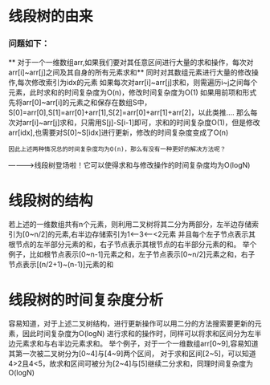 # 线段树的由来
### 问题如下：

**	对于一个一维数组arr,如果我们要对其任意区间进行大量的求和操作，每次对arr[i]~arr[j]之间及其自身的所有元素求和**
	同时对其数组元素进行大量的修改操作,每次修改索引为idx的元素
	如果每次对arr[i]~arr[j]求和，则需遍历i~j之间每个元素，此时求和的时间复杂度为O(n)，修改时间复杂度为O(1)
	如果用前项和形式先将arr[0]~arr[i]的元素之和保存在数组S中，S[0]=arr[0],S[1]=arr[0]+arr[1],S[2]=arr[0]+arr[1]+arr[2]，以此类推....
	那么每次对arr[i]~arr[j]求和，只需用S[j]-S[i-1]即可，求和的时间复杂度O(1)，但是修改arr[idx],也需要对S[0]~S[idx]进行更新，修改的时间复杂度变成了O(n)

	因此上述两种情况总的时间复杂度均为O(n)，那么有没有一种更好的解决方法呢？
————>线段树登场啦！它可以使得求和与修改操作的时间复杂度均为O(logN)

#	线段树的结构
若上述的一维数组共有n个元素，则利用二叉树将其二分为两部分，左半边存储索引为[0~n/2]的元素,右半边存储索引为1<——3<——<2元素
并且每个左子节点表示其根节点的左半部分元素的和，右子节点表示其根节点的右半部分元素的和。
举个例子，比如根节点表示[0~n-1]元素之和，左子节点表示[0~n/2]元素之和，右子节点表示[(n/2+1)~(n-1)]元素的和

#	线段树的时间复杂度分析
容易知道，对于上述二叉树结构，进行更新操作可以用二分的方法搜索要更新的元素，因此时间复杂度为O(logN)
进行求和的操作时，同样可以将求和区间分为左半边元素求和与右半边元素求和。
举个例子，对于一个一维数组arr[0~9],容易知道其第一次被二叉树分为[0~4]与[4~9]两个区间，
对于求和区间[2~5]，可以知道4>2且4<5，故求和区间可被分为[2~4]与[5]继续二分求和，同理时间复杂度为O(logN)
